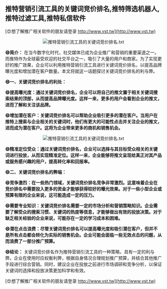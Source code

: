 ## **推特营销引流工具的关键词竞价排名,推特筛选机器人,推特过滤工具,推特私信软件**

[😍想了解推广相关软件的朋友请登录 http://www.vst.tw](http://www.vst.tw)

 <center><img src="https://vst.tw/MP4/tuiguang/png/5.png" alt="推特营销引流工具的关键词竞价排名.txt"></center>

**😄简介：**
在当今数字化时代，社交媒体已成为企业推广和营销的重要渠道之一。而推特作为全球最受欢迎的社交平台之一，吸引了大量的用户和商家。为了实现更好的推广效果，企业可以利用推特营销引流工具进行关键词竞价排名，以提高品牌曝光度和增加潜在客户数量。本文将就这一话题探讨关键词竞价排名的利与弊。

**😄一、关键词竞价排名的利处：**

**😄提高曝光度：通过关键词竞价排名，企业可以将自己的推文置于相关关键词搜索结果的顶部，从而提高品牌曝光度。这样一来，更多的用户会看到企业的推文，进而了解和关注该品牌。**

**😄增加潜在客户：关键词竞价排名可以帮助企业吸引更多的潜在客户。当用户在推特上搜索与企业相关的关键词时，他们有更大的可能性点击并关注企业的推文，进而成为潜在客户。这将为企业带来更多的商机和销售机会。**

 <center><img src="https://vst.tw/MP4/tuiguang/png/1.png" alt="推特营销引流工具的关键词竞价排名.txt"></center>

**😄精准定位受众：通过关键词竞价排名，企业可以选择与其目标受众相关的关键词进行投放，从而实现精准定位。这样一来，企业能够将推文呈现给真正对其产品或服务感兴趣的用户，提高转化率和回报率。**

**😄二、关键词竞价排名的弊端：**

**😄竞争激烈：在一些热门领域，关键词竞价排名竞争非常激烈。这意味着企业在竞价排名中需要投入更多的资金才能够获得较好的曝光效果。对于一些小型企业或预算有限的企业来说，这可能造成一定的压力。**

**😄需要专业知识：关键词竞价排名需要一定的市场分析和营销策略知识。企业需要了解受众的搜索习惯、关键词的热度等信息，才能够做出有效的投放决策。对于缺乏相关经验的企业来说，可能存在一定的学习成本和困难。**

**😄潜在点击浪费：尽管关键词竞价排名可以提高曝光度和吸引潜在客户，但并不是所有点击都会转化为实际的销售机会。企业可能会面临一些无效点击的问题，从而浪费了一部分推广预算。**

**😄结论：**
关键词竞价排名作为推特营销引流工具的一种策略，具有一定的利与弊。企业在使用时应权衡利弊，根据自身情况合理规划推广预算，并结合其他推广手段进行综合营销。同时，建议企业在投放之前进行市场调研和竞争分析，以保证关键词的选择和投放决策更加科学和有效。

[😍想了解推广相关软件的朋友请登录 http://www.vst.tw](http://www.vst.tw)




